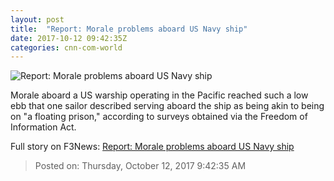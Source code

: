 ```yaml
---
layout: post
title:  "Report: Morale problems aboard US Navy ship"
date: 2017-10-12 09:42:35Z
categories: cnn-com-world
---
```


![Report: Morale problems aboard US Navy ship](http://i2.cdn.cnn.com/cnnnext/dam/assets/170616075218-uss-shiloh-super-tease.jpg)

Morale aboard a US warship operating in the Pacific reached such a low ebb that one sailor described serving aboard the ship as being akin to being on "a floating prison," according to surveys obtained via the Freedom of Information Act.


Full story on F3News: [Report: Morale problems aboard US Navy ship](http://www.f3nws.com/n/U3QFXF)

> Posted on: Thursday, October 12, 2017 9:42:35 AM
